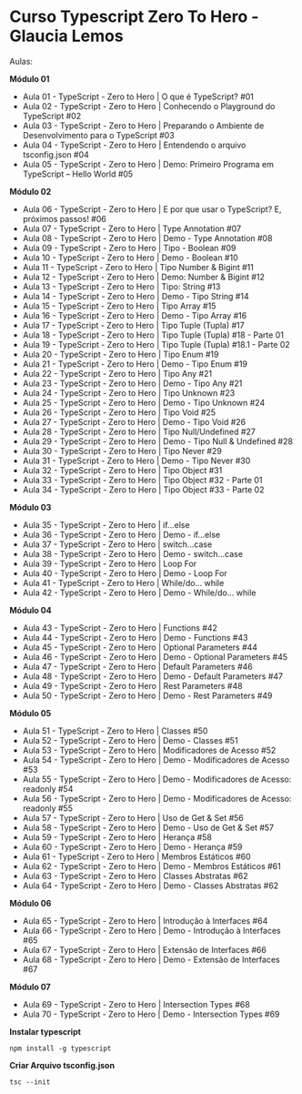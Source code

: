 
# Curso Typescript Zero To Hero - Glaucia Lemos

Aulas:

**Módulo 01**

- Aula 01 - TypeScript - Zero to Hero | O que é TypeScript? #01
- Aula 02 - TypeScript - Zero to Hero | Conhecendo o Playground do TypeScript #02
- Aula 03 - TypeScript - Zero to Hero | Preparando o Ambiente de Desenvolvimento para o TypeScript #03
- Aula 04 - TypeScript - Zero to Hero | Entendendo o arquivo tsconfig.json #04
- Aula 05 - TypeScript - Zero to Hero | Demo: Primeiro Programa em TypeScript – Hello World #05

**Módulo 02**

- Aula 06 - TypeScript - Zero to Hero | E por que usar o TypeScript? E, próximos passos! #06
- Aula 07 - TypeScript - Zero to Hero | Type Annotation #07
- Aula 08 - TypeScript - Zero to Hero | Demo - Type Annotation #08
- Aula 09 - TypeScript - Zero to Hero | Tipo - Boolean #09
- Aula 10 - TypeScript - Zero to Hero | Demo - Boolean #10
- Aula 11 - TypeScript - Zero to Hero | Tipo Number & Bigint #11
- Aula 12 - TypeScript - Zero to Hero | Demo: Number & Bigint #12
- Aula 13 - TypeScript - Zero to Hero | Tipo: String #13
- Aula 14 - TypeScript - Zero to Hero | Demo - Tipo String #14
- Aula 15 - TypeScript - Zero to Hero | Tipo Array #15
- Aula 16 - TypeScript - Zero to Hero | Demo - Tipo Array #16
- Aula 17 - TypeScript - Zero to Hero | Tipo Tuple (Tupla) #17
- Aula 18 - TypeScript - Zero to Hero | Tipo Tuple (Tupla) #18 - Parte 01
- Aula 19 - TypeScript - Zero to Hero | Tipo Tuple (Tupla) #18.1 - Parte 02
- Aula 20 - TypeScript - Zero to Hero | Tipo Enum #19
- Aula 21 - TypeScript - Zero to Hero | Demo - Tipo Enum #19
- Aula 22 - TypeScript - Zero to Hero | Tipo Any #21
- Aula 23 - TypeScript - Zero to Hero | Demo - Tipo Any #21
- Aula 24 - TypeScript - Zero to Hero | Tipo Unknown #23
- Aula 25 - TypeScript - Zero to Hero | Demo - Tipo Unknown #24
- Aula 26 - TypeScript - Zero to Hero | Tipo Void #25
- Aula 27 - TypeScript - Zero to Hero | Demo - Tipo Void #26
- Aula 28 - TypeScript - Zero to Hero | Tipo Null/Undefined #27
- Aula 29 - TypeScript - Zero to Hero | Demo - Tipo Null & Undefined #28
- Aula 30 - TypeScript - Zero to Hero | Tipo Never #29
- Aula 31 - TypeScript - Zero to Hero | Demo - Tipo Never #30
- Aula 32 - TypeScript - Zero to Hero | Tipo Object #31
- Aula 33 - TypeScript - Zero to Hero | Tipo Object #32 - Parte 01
- Aula 34 - TypeScript - Zero to Hero | Tipo Object #33 - Parte 02


**Módulo 03**

- Aula 35 - TypeScript - Zero to Hero | if...else
- Aula 36 - TypeScript - Zero to Hero | Demo - if...else
- Aula 37 - TypeScript - Zero to Hero | switch...case
- Aula 38 - TypeScript - Zero to Hero | Demo - switch...case
- Aula 39 - TypeScript - Zero to Hero | Loop For
- Aula 40 - TypeScript - Zero to Hero | Demo - Loop For
- Aula 41 - TypeScript - Zero to Hero | While/do... while
- Aula 42 - TypeScript - Zero to Hero | Demo - While/do... while

**Módulo 04**

- Aula 43 - TypeScript - Zero to Hero | Functions #42
- Aula 44 - TypeScript - Zero to Hero | Demo - Functions #43
- Aula 45 - TypeScript - Zero to Hero | Optional Parameters #44
- Aula 46 - TypeScript - Zero to Hero | Demo - Optional Parameters #45
- Aula 47 - TypeScript - Zero to Hero | Default Parameters #46
- Aula 48 - TypeScript - Zero to Hero | Demo - Default Parameters #47
- Aula 49 - TypeScript - Zero to Hero | Rest Parameters #48
- Aula 50 - TypeScript - Zero to Hero | Demo - Rest Parameters #49

**Módulo 05**

- Aula 51 - TypeScript - Zero to Hero | Classes #50
- Aula 52 - TypeScript - Zero to Hero | Demo - Classes #51
- Aula 53 - TypeScript - Zero to Hero | Modificadores de Acesso #52
- Aula 54 - TypeScript - Zero to Hero | Demo - Modificadores de Acesso #53
- Aula 55 - TypeScript - Zero to Hero | Demo - Modificadores de Acesso: readonly #54
- Aula 56 - TypeScript - Zero to Hero | Demo - Modificadores de Acesso: readonly #55
- Aula 57 - TypeScript - Zero to Hero | Uso de Get & Set #56
- Aula 58 - TypeScript - Zero to Hero | Demo - Uso de Get & Set #57
- Aula 59 - TypeScript - Zero to Hero | Herança #58
- Aula 60 - TypeScript - Zero to Hero | Demo - Herança #59
- Aula 61 - TypeScript - Zero to Hero | Membros Estáticos #60
- Aula 62 - TypeScript - Zero to Hero | Demo - Membros Estáticos #61
- Aula 63 - TypeScript - Zero to Hero | Classes Abstratas #62
- Aula 64 - TypeScript - Zero to Hero | Demo - Classes Abstratas #62

**Módulo 06**

- Aula 65 - TypeScript - Zero to Hero | Introdução à Interfaces #64
- Aula 66 - TypeScript - Zero to Hero | Demo - Introdução à Interfaces #65
- Aula 67 - TypeScript - Zero to Hero | Extensão de Interfaces #66
- Aula 68 - TypeScript - Zero to Hero | Demo - Extensão de Interfaces #67

**Módulo 07**

- Aula 69 - TypeScript - Zero to Hero | Intersection Types #68
- Aula 70 - TypeScript - Zero to Hero | Demo - Intersection Types #69

**Instalar typescript**

    npm install -g typescript

**Criar Arquivo tsconfig.json**

    tsc --init
